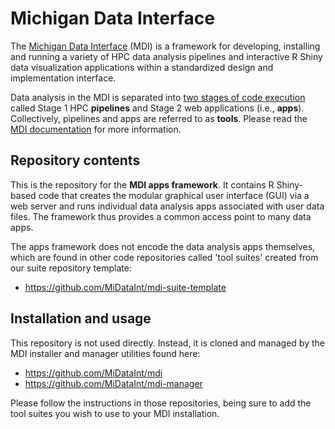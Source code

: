# Michigan Data Interface

The [Michigan Data Interface](https://midataint.github.io/) (MDI) 
is a framework for developing, installing and running a variety of 
HPC data analysis pipelines and interactive R Shiny data visualization 
applications within a standardized design and implementation interface.

Data analysis in the MDI is separated into 
[two stages of code execution](https://midataint.github.io/docs/analysis-flow/) 
called Stage 1 HPC **pipelines** and Stage 2 web applications (i.e., **apps**).
Collectively, pipelines and apps are referred to as **tools**.
Please read the [MDI documentation](https://midataint.github.io/) for 
more information.

## Repository contents

This is the repository for the **MDI apps
framework**. It contains R Shiny-based code that
creates the modular graphical user interface (GUI) via
a web server and runs individual data analysis apps
associated with user data files. The framework thus provides
a common access point to many data apps.

The apps framework does not encode the data analysis apps themselves, 
which are found in other code repositories called 'tool suites'
created from our suite repository template:

- <https://github.com/MiDataInt/mdi-suite-template>

## Installation and usage

This repository is not used directly. Instead, it is cloned
and managed by the MDI installer and manager utilities found here:

- <https://github.com/MiDataInt/mdi>
- <https://github.com/MiDataInt/mdi-manager>

Please follow the instructions in those repositories, being sure
to add the tool suites you wish to use to your MDI installation.
